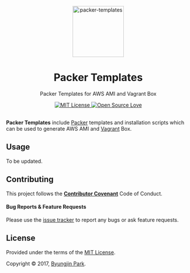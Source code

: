<div align="center">
  <a href="https://github.com/posquit0/packer-templates" title="Packer Templates">
    <img alt="packer-templates" src="https://chocolatey.org/content/packageimages/packer.1.1.0.png" width="140px" />
  </a>
  <h1>Packer Templates</h1>
</div>

<p align="center">
  Packer Templates for AWS AMI and Vagrant Box
</p>

<div align="center">
  <a href="https://opensource.org/licenses/mit-license.php">
    <img alt="MIT License" src="https://badges.frapsoft.com/os/mit/mit.svg?v=103" />
  </a>
  <a href="https://github.com/ellerbrock/open-source-badge/">
    <img alt="Open Source Love" src="https://badges.frapsoft.com/os/v1/open-source.svg?v=103" />
  </a>
</div>

<br />

**Packer Templates** include [Packer](https://www.packer.io) templates and installation scripts which can be used to generate AWS AMI and [Vagrant](https://www.vagrantup.com/) Box.


## Usage

To be updated.


## Contributing

This project follows the [**Contributor Covenant**](http://contributor-covenant.org/version/1/4/) Code of Conduct.

#### Bug Reports & Feature Requests

Please use the [issue tracker](https://github.com/posquit0/packer-templates/issues) to report any bugs or ask feature requests.


## License

Provided under the terms of the [MIT License](https://github.com/posquit0/packer-templates/blob/master/LICENSE).

Copyright © 2017, [Byungjin Park](http://www.posquit0.com).
